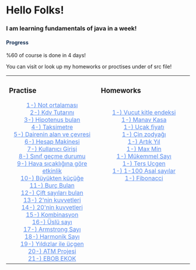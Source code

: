 <h1>Hello Folks!</h1>

<h3> I am learning fundamentals of java in a week!</h3>

<h4 style="color:#193457"> Progress </h4>
%60 of course is done in 4 days!<br>

You can visit or look up my homeworks or proctises under of src file!
<table><tr><td valign="top" width="50%">

### Practise
<div align="center">  
<a href="https://github.com/Mens1s/java101/blob/master/src/p1.java" style="color:#5489ef;">1-) Not ortalaması</a>
<br><a href="https://github.com/Mens1s/java101/blob/master/src/p2.java" style="color:#5489ef;">2-) Kdv Tutarını </a>
<br><a href="https://github.com/Mens1s/java101/blob/master/src/p3.java" style="color:#5489ef;">3-) Hipotenus bulan</a>
<br><a href="https://github.com/Mens1s/java101/blob/master/src/p4.java" style="color:#5489ef;">4-) Taksimetre</a>
<br><a href="https://github.com/Mens1s/java101/blob/master/src/p5.java" style="color:#5489ef;">5-) Dairenin alan ve çevresi</a>
<br><a href="https://github.com/Mens1s/java101/blob/master/src/p6.java" style="color:#5489ef;">6-) Hesap Makinesi </a>
<br><a href="https://github.com/Mens1s/java101/blob/master/src/p7.java" style="color:#5489ef;">7-) Kullanıcı Girişi</a>
<br><a href="https://github.com/Mens1s/java101/blob/master/src/p8.java" style="color:#5489ef;">8-) Sınıf geçme durumu</a>
<br><a href="https://github.com/Mens1s/java101/blob/master/src/p9.java" style="color:#5489ef;">9-) Hava sıcaklığına göre etkinlik</a>
<br><a href="https://github.com/Mens1s/java101/blob/master/src/p10.java" style="color:#5489ef;">10-) Büyükten küçüğe</a>
<br><a href="https://github.com/Mens1s/java101/blob/master/src/p11.java" style="color:#5489ef;">11-) Burç Bulan</a>
<br><a href="https://github.com/Mens1s/java101/blob/master/src/p12.java" style="color:#5489ef;">12-) Çift sayıları bulan</a>
<br><a href="https://github.com/Mens1s/java101/blob/master/src/p13.java" style="color:#5489ef;">13-) 2'nin kuvvetleri</a>
<br><a href="https://github.com/Mens1s/java101/blob/master/src/p14.java" style="color:#5489ef;">14-) 20'nin kuvvetleri</a>
<br><a href="https://github.com/Mens1s/java101/blob/master/src/p15.java" style="color:#5489ef;">15-) Kombinasyon</a>
<br><a href="https://github.com/Mens1s/java101/blob/master/src/p16.java" style="color:#5489ef;">16-) Üslü sayı</a>
<br><a href="https://github.com/Mens1s/java101/blob/master/src/p17.java" style="color:#5489ef;">17-) Armstrong Sayı</a>
<br><a href="https://github.com/Mens1s/java101/blob/master/src/p18.java" style="color:#5489ef;">18-) Harmonik Sayı</a>
<br><a href="https://github.com/Mens1s/java101/blob/master/src/p19.java" style="color:#5489ef;">19-) Yıldızlar ile üçgen</a>
<br><a href="https://github.com/Mens1s/java101/blob/master/src/p20.java" style="color:#5489ef;">20-) ATM Projesi</a>
<br><a href="https://github.com/Mens1s/java101/blob/master/src/p21.java" style="color:#5489ef;">21-) EBOB EKOK</a>
</div>
</td><td valign="top" width="50%">

### Homeworks
<div align="center">  
<br><a href="https://github.com/Mens1s/java101/blob/master/src/hw1.java" style="color:#5489ef;">1-) Vucut kitle endeksi</a>
<br><a href="https://github.com/Mens1s/java101/blob/master/src/hw2.java" style="color:#5489ef;">1-) Manav Kasa</a>
<br><a href="https://github.com/Mens1s/java101/blob/master/src/hw3.java" style="color:#5489ef;">1-) Uçak fiyatı</a>
<br><a href="https://github.com/Mens1s/java101/blob/master/src/hw4.java" style="color:#5489ef;">1-) Çin zodyağı</a>
<br><a href="https://github.com/Mens1s/java101/blob/master/src/hw5.java" style="color:#5489ef;">1-) Artık Yıl</a>
<br><a href="https://github.com/Mens1s/java101/blob/master/src/hw6.java" style="color:#5489ef;">1-) Max Min</a>
<br><a href="https://github.com/Mens1s/java101/blob/master/src/hw7.java" style="color:#5489ef;">1-) Mükemmel Sayı</a>
<br><a href="https://github.com/Mens1s/java101/blob/master/src/hw8.java" style="color:#5489ef;">1-) Ters Ucgen</a>
<br><a href="https://github.com/Mens1s/java101/blob/master/src/hw9.java" style="color:#5489ef;">1-) 1-100 Asal sayılar</a>
<br><a href="https://github.com/Mens1s/java101/blob/master/src/hw10.java" style="color:#5489ef;">1-) Fibonacci</a>
</div>

</td></tr></table>  




